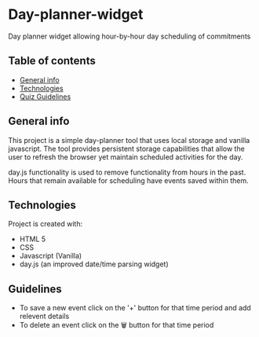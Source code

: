 # Day-planner-widget
Day planner widget allowing hour-by-hour day scheduling of commitments

## Table of contents
* [General info](#general-info)
* [Technologies](#technologies)
* [Quiz Guidelines](#quiz-guidelines)

## General info
This project is a simple day-planner tool that uses local storage and vanilla javascript. The tool provides persistent storage capabilities that allow the user to refresh the browser yet maintain scheduled activities for the day. 

day.js functionality is used to remove functionality from hours in the past. Hours that remain available for scheduling have events saved within them. 
	
## Technologies
Project is created with:
* HTML 5
* CSS
* Javascript (Vanilla)
* day.js (an improved date/time parsing widget)
	
## Guidelines
* To save a new event click on the '+' button for that time period and add relevent details
* To delete an event click on the 🗑️ button for that time period



